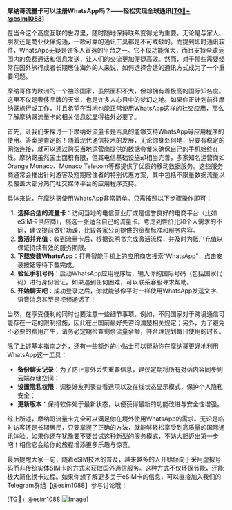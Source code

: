 **摩纳哥流量卡可以注册WhatsApp吗？——轻松实现全球通讯[[TG💪+ @esim1088](https://t.me/s/esim1088)]**

在当今这个高度互联的世界里，随时随地保持联系变得尤为重要。无论是与家人、朋友还是商业伙伴沟通，一款可靠的通讯工具都是不可或缺的。而提到即时通讯软件，WhatsApp无疑是许多人首选的平台之一。它不仅功能强大，而且支持全球范围内的免费通话和信息发送，让人们的交流更加便捷高效。然而，对于那些需要经常在国外旅行或者长期居住海外的人来说，如何选择合适的通讯方式成为了一个重要问题。

摩纳哥作为欧洲的一个袖珍国家，虽然面积不大，但却拥有着极高的国际知名度。这里不仅是奢侈品牌的天堂，也是许多人心目中的梦幻之地。如果你正计划前往摩纳哥旅行或工作，并且希望在当地也能正常使用WhatsApp这样的社交应用，那么了解摩纳哥流量卡的相关信息就显得格外必要了。

首先，让我们来探讨一下摩纳哥流量卡是否真的能够支持WhatsApp等应用程序的使用。答案是肯定的！随着现代通信技术的发展，无论你身处何地，只要有稳定的网络连接，就可以通过购买当地运营商提供的数据套餐来确保自己的手机始终在线。摩纳哥虽然国土面积有限，但其电信基础设施却相当完善，多家知名运营商如Orange Monaco、Monaco Telecom等都提供了优质的移动数据服务。这些服务商通常会推出针对游客及短期居住者的特别优惠方案，其中包括不限量数据流量以及覆盖大部分热门社交媒体平台的应用程序支持。

具体来说，在摩纳哥使用WhatsApp非常简单。只需按照以下步骤操作即可：

1. **选择合适的流量卡**：访问当地的电信营业厅或是信誉良好的电商平台（比如eSIM卡供应商），挑选一张适合自己的流量卡。考虑到性价比和个人需求的不同，建议提前做好功课，比较各家公司提供的资费标准和服务内容。
2. **激活并充值**：收到流量卡后，根据说明书完成激活流程，并及时为账户充值以保证持续有效的服务期限。
3. **下载安装WhatsApp**：打开智能手机上的应用商店搜索“WhatsApp”，点击安装按钮等待下载完成。
4. **验证手机号码**：启动WhatsApp应用程序后，输入你的国际号码（包括国家代码）进行身份验证。如果遇到任何困难，可以联系客服寻求帮助。
5. **开始聊天吧**：成功登录之后，你就能够像平时一样使用WhatsApp发送文字、语音消息甚至是视频通话了！

当然，在享受便利的同时也要注意一些细节事项。例如，不同国家对于跨境通信可能存在一定的限制措施，因此在出国前最好先咨询清楚相关规定；另外，为了避免不必要的费用产生，请务必定期检查剩余流量余额，并合理规划每日使用的时长。

除了上述基本指南之外，还有一些额外的小贴士可以帮助你在摩纳哥更好地利用WhatsApp这一工具：

- **备份聊天记录**：为了防止意外丢失重要信息，建议定期将所有对话内容同步到云端存储空间；
- **设置隐私权限**：调整好友列表查看选项以及在线状态显示模式，保护个人隐私安全；
- **更新版本**：保持软件处于最新状态，以便获得最新的功能改进与安全性增强。

综上所述，摩纳哥流量卡完全可以满足你在境外使用WhatsApp的需求。无论是临时访客还是长期居民，只要掌握了正确的方法，就能够轻松享受到高质量的国际通讯体验。如果你还在犹豫要不要尝试这种新型的服务模式，不妨大胆迈出第一步吧！相信它会给你的旅程增添更多乐趣与惊喜。

最后提醒大家一句，随着eSIM技术的普及，越来越多的人开始倾向于采用虚拟号码而非传统实体SIM卡的方式来获取国外通信服务。这种方式不仅环保节能，还能极大简化换卡过程。如果你想了解更多关于eSIM卡的信息，可以直接加入我们的Telegram群组【@esim1088】参与讨论哦！

[[TG💪+ @esim1088](https://t.me/s/esim1088) ![Image](https://i.postimg.cc/4NQfJmqS/Snipaste-2025-05-13-00-14-12.png)]
